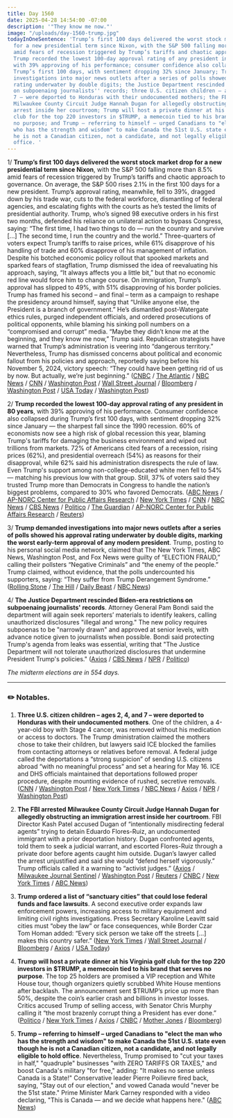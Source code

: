 ```yaml
---
title: Day 1560
date: 2025-04-28 14:54:00 -07:00
description: '"They know me now."'
image: "/uploads/day-1560-trump.jpg"
todayInOneSentence: 'Trump’s first 100 days delivered the worst stock market drop
  for a new presidential term since Nixon, with the S&P 500 falling more than 8.5%
  amid fears of recession triggered by Trump’s tariffs and chaotic approach to governance;
  Trump recorded the lowest 100-day approval rating of any president in 80 years,
  with 39% approving of his performance; consumer confidence also collapsed during
  Trump’s first 100 days, with sentiment dropping 32% since January; Trump demanded
  investigations into major news outlets after a series of polls showed his approval
  rating underwater by double digits; the Justice Department rescinded Biden-era restrictions
  on subpoenaing journalists'' records; three U.S. citizen children – ages 2, 4, and
  7 – were deported to Honduras with their undocumented mothers; the FBI arrested
  Milwaukee County Circuit Judge Hannah Dugan for allegedly obstructing an immigration
  arrest inside her courtroom; Trump will host a private dinner at his Virginia golf
  club for the top 220 investors in $TRUMP, a memecoin tied to his brand that serves
  no purpose; and Trump – referring to himself – urged Canadians to "elect the man
  who has the strength and wisdom" to make Canada the 51st U.S. state even though
  he is not a Canadian citizen, not a candidate, and not legally eligible to hold
  office. '
---
```


1/ **Trump’s first 100 days delivered the worst stock market drop for a new presidential term since Nixon**, with the S&P 500 falling more than 8.5% amid fears of recession triggered by Trump’s tariffs and chaotic approach to governance. On average, the S&P 500 rises 2.1% in the first 100 days for a new president. Trump’s approval rating, meanwhile, fell to 39%, dragged down by his trade war, cuts to the federal workforce, dismantling of federal agencies, and escalating fights with the courts as he’s tested the limits of presidential authority. Trump, who’s signed 98 executive orders in his first two months, defended his reliance on unilateral action to bypass Congress, saying: “The first time, I had two things to do — run the country and survive \[...\] The second time, I run the country and the world.” Three-quarters of voters expect Trump’s tariffs to raise prices, while 61% disapprove of his handling of trade and 60% disapprove of his management of inflation. Despite his botched economic policy rollout that spooked markets and sparked fears of stagflation, Trump dismissed the idea of reevaluating his approach, saying, “It always affects you a little bit,” but that no economic red line would force him to change course. On immigration, Trump’s approval has slipped to 49%, with 51% disapproving of his border policies. Trump has framed his second – and final – term as a campaign to reshape the presidency around himself, saying that “Unlike anyone else, the President is a branch of government.” He’s dismantled post-Watergate ethics rules, purged independent officials, and ordered prosecutions of political opponents, while blaming his sinking poll numbers on a “compromised and corrupt” media. “Maybe they didn’t know me at the beginning, and they know me now,” Trump said. Republican strategists have warned that Trump’s administration is veering into “dangerous territory.” Nevertheless, Trump has dismissed concerns about political and economic fallout from his policies and approach, reportedly saying before his November 5, 2024, victory speech: “They could have been getting rid of us by now. But actually, we’re just beginning.” ([CNBC](https://www.cnbc.com/2025/04/28/trumps-first-100-days-are-the-worst-for-the-stock-market-since-nixon.html) / [The Atlantic](https://www.theatlantic.com/magazine/archive/2025/06/trump-second-term-comeback/682573/) / [NBC News](https://www.nbcnews.com/politics/trump-administration/polls-say-trumps-presidency-100-days-rcna202146) / [CNN](https://www.cnn.com/2025/04/28/politics/arizona-voters-trump-presidency/index.html) / [Washington Post](https://www.washingtonpost.com/politics/2025/04/28/trump-fdr-100-days/) / [Wall Street Journal](https://www.wsj.com/politics/policy/trump-100-days-president-changing-lives-450ee41b) / [Bloomberg](https://www.bloomberg.com/news/articles/2025-04-27/trump-s-polls-decline-near-100-day-mark-raising-tax-plan-stakes) / [Washington Post](https://www.washingtonpost.com/immigration/2025/04/25/trump-immigration-approval-ratings-drop-poll/) / [USA Today](https://www.usatoday.com/story/news/politics/2025/04/28/donald-trump-poll-nbc/83326422007/) / [Washington Post](https://www.washingtonpost.com/politics/2025/04/27/trump-poll-approval-rating-100-days/))

2/ **Trump recorded the lowest 100-day approval rating of any president in 80 years**, with 39% approving of his performance. Consumer confidence also collapsed during Trump’s first 100 days, with sentiment dropping 32% since January — the sharpest fall since the 1990 recession. 60% of economists now see a high risk of global recession this year, blaming Trump's tariffs for damaging the business environment and wiped out trillions from markets. 72% of Americans cited fears of a recession, rising prices (62%), and presidential overreach (54%) as reasons for their disapproval, while 62% said his administration disrespects the rule of law. Even Trump's support among non-college-educated white men fell to 54% — matching his previous low with that group. Still, 37% of voters said they trusted Trump more than Democrats in Congress to handle the nation’s biggest problems, compared to 30% who favored Democrats. ([ABC News](https://abcnews.go.com/Politics/trump-lowest-100-day-approval-rating-80-years/story?id=121165473) / [AP-NORC Center for Public Affairs Research](https://apnorc.org/projects/100-days-in-and-the-public-feels-trumps-presidency-is-proceeding-mostly-as-expected/) / [New York Times](https://www.nytimes.com/2025/04/25/us/politics/trump-poll-approval.html) / [CNN](https://www.cnn.com/2025/04/27/politics/approval-rating-trump-100-days/index.html) / [NBC News](https://www.nbcnews.com/politics/trump-administration/poll-americans-vent-disappointment-trump-ahead-100-day-mark-especially-rcna202656) / [CBS News](https://www.cbsnews.com/news/cbs-news-poll-trump-100-days-tariffs/) / [Politico](https://www.politico.com/news/2025/04/25/consumers-confidence-tariffs-economy-inflation-00309521) / [The Guardian](https://www.theguardian.com/us-news/2025/apr/25/trump-tariffs-trade-war-consumer-sentiment) / [AP-NORC Center for Public Affairs Research](https://apnorc.org/projects/three-quarters-of-the-public-expect-tariffs-to-increase-consumer-prices/) / [Reuters](https://www.reuters.com/markets/global-economy-recession-risks-surge-us-tariff-shockwaves-2025-04-28/))

3/ **Trump demanded investigations into major news outlets after a series of polls showed his approval rating underwater by double digits, marking the worst early-term approval of any modern president**. Trump, posting to his personal social media network, claimed that The New York Times, ABC News, Washington Post, and Fox News were guilty of “ELECTION FRAUD,” calling their pollsters “Negative Criminals” and “the enemy of the people.” Trump claimed, without evidence, that the polls undercounted his supporters, saying: “They suffer from Trump Derangement Syndrome.” ([Rolling Stone](https://www.rollingstone.com/politics/politics-news/trump-melts-down-poll-numbers-investigations-1235326327/) / [The Hill](https://thehill.com/homenews/media/5270809-trump-criticizes-media-polls/) / [Daily Beast](https://www.thedailybeast.com/donald-trump-demands-investigations-into-pollsters-after-humiliating-results-they-are-sick/) / [NBC News](https://www.nbcnews.com/politics/trump-administration/live-blog/trump-administration-approval-congress-budget-immigration-live-updates-rcna203166))

4/ **The Justice Department rescinded Biden-era restrictions on subpoenaing journalists' records**. Attorney General Pam Bondi said the department will again seek reporters’ materials to identify leakers, calling unauthorized disclosures "illegal and wrong." The new policy requires subpoenas to be "narrowly drawn" and approved at senior levels, with advance notice given to journalists when possible. Bondi said protecting Trump's agenda from leaks was essential, writing that "The Justice Department will not tolerate unauthorized disclosures that undermine President Trump's policies." ([Axios](https://www.axios.com/2025/04/25/bondi-doj-garland-subpoena-journalists) / [CBS News](https://www.cbsnews.com/news/justice-department-pam-bondi-subpoena-journalists-records-leaks/) / [NPR](https://www.npr.org/2025/04/25/nx-s1-5377624/pam-bondi-reporters-subpoena-leaks) / [Politico](https://www.politico.com/news/2025/04/25/justice-depatment-journalists-leaks-investigations-00311515))

*The midterm elections are in 554 days.*

---

### ✏️ Notables.

1. **Three U.S. citizen children – ages 2, 4, and 7 – were deported to Honduras with their undocumented mothers**. One of the children, a 4-year-old boy with Stage 4 cancer, was removed without his medication or access to doctors. The Trump dministration claimed the mothers chose to take their children, but lawyers said ICE blocked the families from contacting attorneys or relatives before removal. A federal judge called the deportations a “strong suspicion” of sending U.S. citizens abroad “with no meaningful process” and set a hearing for May 16. ICE and DHS officials maintained that deportations followed proper procedure, despite mounting evidence of rushed, secretive removals. ([CNN](https://www.cnn.com/2025/04/27/us/children-us-citizens-deported-honduras/index.html) / [Washington Post](https://www.washingtonpost.com/immigration/2025/04/26/us-citizen-children-deported-ice/) / [New York Times](https://www.nytimes.com/2025/04/27/us/politics/us-citizen-children-deported-honduras-trump.html) / [NBC News](https://www.nbcnews.com/politics/immigration/two-children-us-citizens-4-and-7-year-old-deported-honduras-rcna203208) / [Axios](https://www.axios.com/2025/04/27/trump-deportations-us-citizen-children-immigrants) / [NPR](https://www.npr.org/2025/04/26/nx-s1-5378077/honduras-deported-girl-citizen) / [Washington Post](https://www.washingtonpost.com/immigration/2025/04/27/trump-deportation-citizens-children/))

2. **The FBI arrested Milwaukee County Circuit Judge Hannah Dugan for allegedly obstructing an immigration arrest inside her courtroom**. FBI Director Kash Patel accused Dugan of “intentionally misdirecting federal agents” trying to detain Eduardo Flores-Ruiz, an undocumented immigrant with a prior deportation history. Dugan confronted agents, told them to seek a judicial warrant, and escorted Flores-Ruiz through a private door before agents caught him outside. Dugan’s lawyer called the arrest unjustified and said she would “defend herself vigorously.” Trump officials called it a warning to “activist judges.” ([Axios](https://www.axios.com/2025/04/25/fbi-arrests-judge-wisconsin-hannah-dugan-kash-patel) / [Milwaukee Journal Sentinel](https://www.jsonline.com/story/news/breaking/2025/04/25/milwaukee-county-judge-hannah-dugan-arrested-by-feds-at-courthouse/83270885007/) / [Washington Post](https://www.washingtonpost.com/national-security/2025/04/25/wisconsin-judge-arrest-fbi-ice-immigration-enforcement/) / [Reuters](https://www.reuters.com/world/us/fbi-director-says-arrested-judge-obstructing-immigration-operation-2025-04-25/) / [CNBC](https://www.cnbc.com/2025/04/25/fbi-arrest-judge-hannah-dugan-milwaukee.html) / [New York Times](https://www.nytimes.com/2025/04/25/us/politics/fbi-arrest-judge.html) / [ABC News](https://abcnews.go.com/US/reserve-judge-handle-cases-milwaukee-judge-arrested-fbi/story?id=121230934))

3. **Trump ordered a list of “sanctuary cities” that could lose federal funds and face lawsuits**. A second executive order expands law enforcement powers, increasing access to military equipment and limiting civil rights investigations. Press Secretary Karoline Leavitt said cities must “obey the law” or face consequences, while Border Czar Tom Homan added: “Every sick person we take off the streets \[...\] makes this country safer.” ([New York Times](https://www.nytimes.com/2025/04/28/us/politics/trump-executive-orders-immigration.html) / [Wall Street Journal](https://www.wsj.com/politics/policy/trump-to-sign-order-requiring-nationwide-list-of-sanctuary-cities-and-states-dbcc5ada) / [Bloomberg](https://www.bloomberg.com/news/articles/2025-04-28/trump-readies-orders-targeting-sanctuary-cities-police-reforms) / [Axios](https://www.axios.com/2025/04/28/trump-posters-white-house-arrested-immigrants) / [USA Today](https://www.usatoday.com/story/news/politics/2025/04/28/white-house-immigration-arrests-posters-deportation/83322774007/))

4. **Trump will host a private dinner at his Virginia golf club for the top 220 investors in $TRUMP, a memecoin tied to his brand that serves no purpose**. The top 25 holders are promised a VIP reception and White House tour, though organizers quietly scrubbed White House mentions after backlash. The announcement sent $TRUMP’s price up more than 50%, despite the coin’s earlier crash and billions in investor losses. Critics accused Trump of selling access, with Senator Chris Murphy calling it “the most brazenly corrupt thing a President has ever done.” ([Politico](https://www.politico.com/news/2025/04/23/trump-crypto-coin-dinner-00306707) / [New York Times](https://www.nytimes.com/2025/04/23/technology/trump-private-dinner-crypto-memecoin.html) / [Axios](https://www.axios.com/2025/04/23/trump-meme-coin-dinner) / [CNBC](https://www.cnbc.com/2025/04/23/trump-coin-surges-50percent-after-president-promises-dinner-with-top-holders.html) / [Mother Jones](https://www.motherjones.com/politics/2025/04/trump-crypto-coin-white-house-tour/) / [Bloomberg](https://www.bloomberg.com/news/articles/2025-04-23/president-trump-to-host-dinner-with-top-holders-of-his-memecoin))

5. **Trump – referring to himself – urged Canadians to "elect the man who has the strength and wisdom" to make Canada the 51st U.S. state even though he is not a Canadian citizen, not a candidate, and not legally eligible to hold office**. Nevertheless, Trump promised to "cut your taxes in half," "quadruple" businesses "with ZERO TARIFFS OR TAXES," and boost Canada's military "for free," adding: "It makes no sense unless Canada is a State!" Conservative leader Pierre Poilievre fired back, saying, "Stay out of our election," and vowed Canada would "never be the 51st state." Prime Minister Mark Carney responded with a video declaring, "This is Canada — and we decide what happens here." ([ABC News](https://abcnews.go.com/Politics/trump-suggests-canadians-elect-making-country-51st-state/story?id=121241461))
